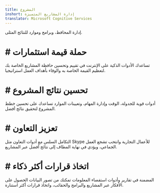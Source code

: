 ```yaml
---
title: المشروع
inshort: إدارة المشاريع المتميزة
translator: Microsoft Cognitive Services
---
```


إدارة المحافظ، وبرامج وموارد للنتائج المثلى.

# # حملة قيمة استثمارات
تساعدك الأدوات الذكية على الإنترنت في تقييم وتحسين حافظة المشاريع الخاصة بك لتعظيم القيمة الخاصة به والوفاء بأهداف العمل استراتيجيا. 

# # تحسين نتائج المشروع
أدوات قوية للجدولة، الوقت وإدارة المهام، وتعيينات الموارد تساعدك على تحسين خطط المشروع لتحقيق نتائج أفضل. 

# # تعزيز التعاون
التكامل السلس مع أدوات التعاون مثل Skype للأعمال التجارية وانتحب تشجع العمل الجماعي، ويؤدي في نهاية المطاف إلى نتائج أفضل عبر المشاريع. 

# # اتخاذ قرارات أكثر ذكاء 
المضمنة في تقارير وأدوات استقصاء المعلومات تمكنك من تصور البيانات الحصول على الأفكار عبر المشاريع والبرامج والحقائب، واتخاذ قرارات أكثر استنارة. 





